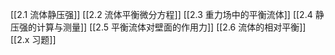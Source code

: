 [[2.1 流体静压强]]
[[2.2 流体平衡微分方程]]
[[2.3 重力场中的平衡流体]]
[[2.4 静压强的计算与测量]]
[[2.5 平衡流体对壁面的作用力]]
[[2.6 流体的相对平衡]]
[[2.x 习题]]
